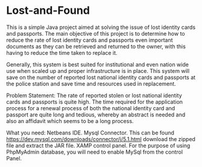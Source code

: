 # Lost-and-Found

This is a simple Java project aimed at solving the issue of lost identity cards and passports. The main objective of this project is to determine how to reduce the rate of lost identity cards and passports even important documents as they can be retrieved and returned to the owner, with this having to reduce the time taken to replace it. 

Generally, this system is best suited for institutional and even nation wide use when scaled up and proper infrastructure is in place. This system will save on the number of reported lost national identity cards and passports at the police station and save time and resources used in replacement.

Problem Statement:
The rate of reported stolen or lost national identity cards and passports is quite high.
The time required for the application process for a renewal process of both the national identity card and passport are quite long and tedious, whereby an abstract is needed and also an affidavit which seems to be a long process.

What you need:
Netbeans IDE.
Mysql Connector. This can be found https://dev.mysql.com/downloads/connector/j/5.1.html download the zipped file and extract the JAR file.
XAMP control panel. For the purpose of using PhpMyAdmin database, you will need to enable MySql from the control Panel.
